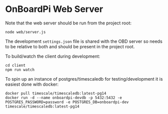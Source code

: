 # OnBoardPi Web Server

Note that the web server should be run from the project root:
```
node web/server.js
```
The development `settings.json` file is shared with the OBD server so needs to be relative to both and should be present in the project root.

To build/watch the client during development:
```
cd client
npm run watch
```

To spin up an instance of postgres/timescaledb for testing/development it is easiest done with docker:
```
docker pull timescale/timescaledb:latest-pg14
docker run -d --name onboardpi-devdb -p 5432:5432 -e POSTGRES_PASSWORD=password -e POSTGRES_DB=onboardpi-dev timescale/timescaledb:latest-pg14
```